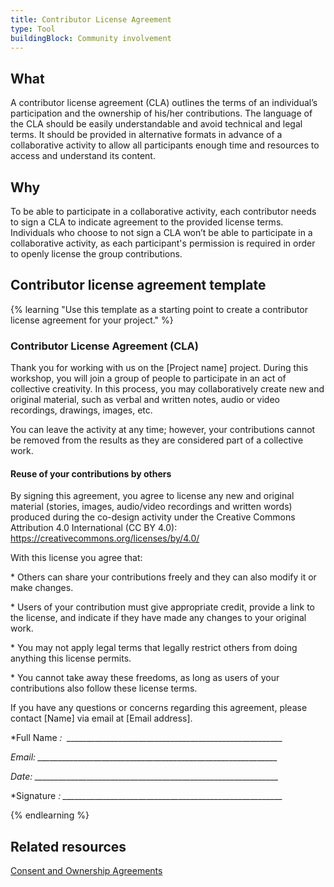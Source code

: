 ```yaml
---
title: Contributor License Agreement
type: Tool
buildingBlock: Community involvement
---
```

## What

A contributor license agreement (CLA) outlines the terms of an individual’s participation and the ownership of his/her contributions. The language of the CLA should be easily understandable and avoid technical and legal terms. It should be provided in alternative formats in advance of a collaborative activity to allow all participants enough time and resources to access and understand its content.

## Why

To be able to participate in a collaborative activity, each contributor needs to sign a CLA to indicate agreement to the provided license terms. Individuals who choose to not sign a CLA won’t be able to participate in a collaborative activity, as each participant's permission is required in order to openly license the group contributions.

## Contributor license agreement template

{% learning "Use this template as a starting point to create a contributor license agreement for your project." %}



### [](<>)Contributor License Agreement (CLA)

Thank you for working with us on the \[Project name] project. During this workshop, you will join a group of people to participate in an act of collective creativity. In this process, you may collaboratively create new and original material, such as verbal and written notes, audio or video recordings, drawings, images, etc.

[](<>)You can leave the activity at any time; however, your contributions cannot be removed from the results as they are considered part of a collective work.

#### Reuse of your contributions by others

By signing this agreement, you agree to license any new and original material (stories, images, audio/video recordings and written words) produced during the co-design activity under the Creative Commons Attribution 4.0 International (CC BY 4.0):  <https://creativecommons.org/licenses/by/4.0/>

With this license you agree that:

\* Others can share your contributions freely and they can also modify it or make changes.

\* Users of your contribution must give appropriate credit, provide a link to the license, and indicate if they have made any changes to your original work.

\* You may not apply legal terms that legally restrict others from doing anything this license permits.

\* You cannot take away these freedoms, as long as users of your contributions also follow these license terms.

If you have any questions or concerns regarding this agreement, please contact \[Name] via email at \[Email address].

*Full Name *:  \_\_\_\_\_\_\_\_\_\_\_\_\_\_\_\_\_\_\_\_\_\_\_\_\_\_\_\_\_\_\_\_\_\_\_\_\_\_\_\_\_\_\_\_\_\_\_\_\_\_\_\_\_\_*

*Email: \_\_\_\_\_\_\_\_\_\_\_\_\_\_\_\_\_\_\_\_\_\_\_\_\_\_\_\_\_\_\_\_\_\_\_\_\_\_\_\_\_\_\_\_\_\_\_\_\_\_\_\_\_\_\_\_\_\_\_\_*

*Date: \_\_\_\_\_\_\_\_\_\_\_\_\_\_\_\_\_\_\_\_\_\_\_\_\_\_\_\_\_\_\_\_\_\_\_\_\_\_\_\_\_\_\_\_\_\_\_\_\_\_\_\_\_\_\_\_\_\_\_\__*

*Signature *: \_\_\_\_\_\_\_\_\_\_\_\_\_\_\_\_\_\_\_\_\_\_\_\_\_\_\_\_\_\_\_\_\_\_\_\_\_\_\_\_\_\_\_\_\_\_\_\_\_\_\_\_\_\__*

{% endlearning %}

## Related resources

[Consent and Ownership Agreements](/resources/Consent-and-Ownership-Agreements)